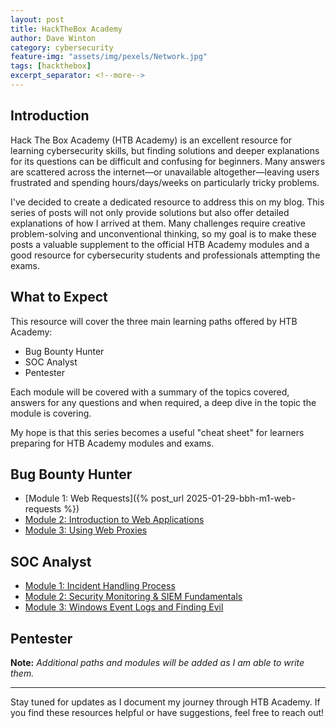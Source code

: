 ```yaml
---
layout: post
title: HackTheBox Academy
author: Dave Winton
category: cybersecurity 
feature-img: "assets/img/pexels/Network.jpg"
tags: [hackthebox]
excerpt_separator: <!--more-->
---
```

## Introduction

Hack The Box Academy (HTB Academy) is an excellent resource for learning cybersecurity skills, but finding solutions and deeper explanations for its questions can be difficult and confusing for beginners. Many answers are scattered across the internet—or unavailable altogether—leaving users frustrated and spending hours/days/weeks on particularly tricky problems.

I've decided to create a dedicated resource to address this on my blog. This series of posts will not only provide solutions but also offer detailed explanations of how I arrived at them. Many challenges require creative problem-solving and unconventional thinking, so my goal is to make these posts a valuable supplement to the official HTB Academy modules and a good resource for cybersecurity students and professionals attempting the exams.
<!--more-->
## What to Expect

This resource will cover the three main learning paths offered by HTB Academy:

- Bug Bounty Hunter
- SOC Analyst
- Pentester

Each module will be covered with a summary of the topics covered, answers for any questions and when required, a deep dive in the topic the module is covering. 

My hope is that this series becomes a useful "cheat sheet" for learners preparing for HTB Academy modules and exams.

## Bug Bounty Hunter

- [Module 1: Web Requests]({% post_url 2025-01-29-bbh-m1-web-requests %})
- [Module 2: Introduction to Web Applications]()
- [Module 3: Using Web Proxies]()

## SOC Analyst

- [Module 1: Incident Handling Process]()
- [Module 2: Security Monitoring & SIEM Fundamentals]()
- [Module 3: Windows Event Logs and Finding Evil]()

## Pentester


**Note:** *Additional paths and modules will be added as I am able to write them.*

---
Stay tuned for updates as I document my journey through HTB Academy. If you find these resources helpful or have suggestions, feel free to reach out!